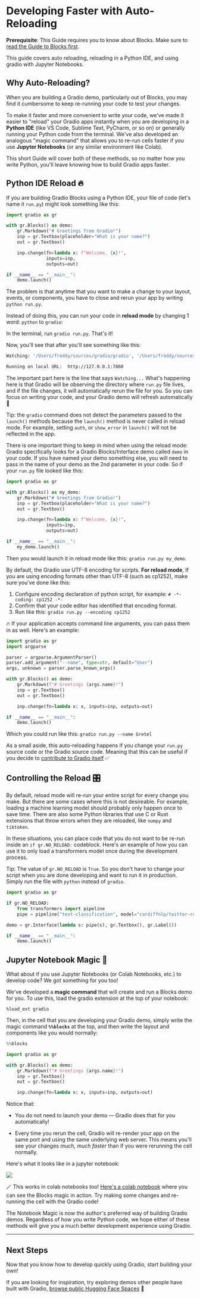 # Developing Faster with Auto-Reloading

**Prerequisite**: This Guide requires you to know about Blocks. Make sure to [read the Guide to Blocks first](https://gradio.app/blocks-and-event-listeners).

This guide covers auto reloading, reloading in a Python IDE, and using gradio with Jupyter Notebooks.

## Why Auto-Reloading?

When you are building a Gradio demo, particularly out of Blocks, you may find it cumbersome to keep re-running your code to test your changes.

To make it faster and more convenient to write your code, we've made it easier to "reload" your Gradio apps instantly when you are developing in a **Python IDE** (like VS Code, Sublime Text, PyCharm, or so on) or generally running your Python code from the terminal. We've also developed an analogous "magic command" that allows you to re-run cells faster if you use **Jupyter Notebooks** (or any similar environment like Colab).

This short Guide will cover both of these methods, so no matter how you write Python, you'll leave knowing how to build Gradio apps faster.

## Python IDE Reload 🔥

If you are building Gradio Blocks using a Python IDE, your file of code (let's name it `run.py`) might look something like this:

```python
import gradio as gr

with gr.Blocks() as demo:
    gr.Markdown("# Greetings from Gradio!")
    inp = gr.Textbox(placeholder="What is your name?")
    out = gr.Textbox()

    inp.change(fn=lambda x: f"Welcome, {x}!",
               inputs=inp,
               outputs=out)

if __name__ == "__main__":
    demo.launch()
```

The problem is that anytime that you want to make a change to your layout, events, or components, you have to close and rerun your app by writing `python run.py`.

Instead of doing this, you can run your code in **reload mode** by changing 1 word: `python` to `gradio`:

In the terminal, run `gradio run.py`. That's it!

Now, you'll see that after you'll see something like this:

```bash
Watching: '/Users/freddy/sources/gradio/gradio', '/Users/freddy/sources/gradio/demo/'

Running on local URL:  http://127.0.0.1:7860
```

The important part here is the line that says `Watching...` What's happening here is that Gradio will be observing the directory where `run.py` file lives, and if the file changes, it will automatically rerun the file for you. So you can focus on writing your code, and your Gradio demo will refresh automatically 🥳

Tip: the `gradio` command does not detect the parameters passed to the `launch()` methods because the `launch()` method is never called in reload mode. For example, setting `auth`, or `show_error` in `launch()` will not be reflected in the app.

There is one important thing to keep in mind when using the reload mode: Gradio specifically looks for a Gradio Blocks/Interface demo called `demo` in your code. If you have named your demo something else, you will need to pass in the name of your demo as the 2nd parameter in your code. So if your `run.py` file looked like this:

```python
import gradio as gr

with gr.Blocks() as my_demo:
    gr.Markdown("# Greetings from Gradio!")
    inp = gr.Textbox(placeholder="What is your name?")
    out = gr.Textbox()

    inp.change(fn=lambda x: f"Welcome, {x}!",
               inputs=inp,
               outputs=out)

if __name__ == "__main__":
    my_demo.launch()
```

Then you would launch it in reload mode like this: `gradio run.py my_demo`.

By default, the Gradio use UTF-8 encoding for scripts. **For reload mode**, If you are using encoding formats other than UTF-8 (such as cp1252), make sure you've done like this:

1. Configure encoding declaration of python script, for example: `# -*- coding: cp1252 -*-`
2. Confirm that your code editor has identified that encoding format. 
3. Run like this: `gradio run.py --encoding cp1252`

🔥 If your application accepts command line arguments, you can pass them in as well. Here's an example:

```python
import gradio as gr
import argparse

parser = argparse.ArgumentParser()
parser.add_argument("--name", type=str, default="User")
args, unknown = parser.parse_known_args()

with gr.Blocks() as demo:
    gr.Markdown(f"# Greetings {args.name}!")
    inp = gr.Textbox()
    out = gr.Textbox()

    inp.change(fn=lambda x: x, inputs=inp, outputs=out)

if __name__ == "__main__":
    demo.launch()
```

Which you could run like this: `gradio run.py --name Gretel`

As a small aside, this auto-reloading happens if you change your `run.py` source code or the Gradio source code. Meaning that this can be useful if you decide to [contribute to Gradio itself](https://github.com/gradio-app/gradio/blob/main/CONTRIBUTING.md) ✅


## Controlling the Reload 🎛️

By default, reload mode will re-run your entire script for every change you make.
But there are some cases where this is not desireable.
For example, loading a machine learning model should probably only happen once to save time. There are also some Python libraries that use C or Rust extensions that throw errors when they are reloaded, like `numpy` and `tiktoken`.

In these situations, you can place code that you do not want to be re-run inside an `if gr.NO_RELOAD:`  codeblock. Here's an example of how you can use it to only load a transformers model once during the development process.

Tip: The value of `gr.NO_RELOAD` is `True`. So you don't have to change your script when you are done developing and want to run it in production. Simply run the file with `python` instead of `gradio`.

```python
import gradio as gr

if gr.NO_RELOAD:
	from transformers import pipeline
	pipe = pipeline("text-classification", model="cardiffnlp/twitter-roberta-base-sentiment-latest")

demo = gr.Interface(lambda s: pipe(s), gr.Textbox(), gr.Label())

if __name__ == "__main__":
    demo.launch()
```


## Jupyter Notebook Magic 🔮

What about if you use Jupyter Notebooks (or Colab Notebooks, etc.) to develop code? We got something for you too!

We've developed a **magic command** that will create and run a Blocks demo for you. To use this, load the gradio extension at the top of your notebook:

`%load_ext gradio`

Then, in the cell that you are developing your Gradio demo, simply write the magic command **`%%blocks`** at the top, and then write the layout and components like you would normally:

```py
%%blocks

import gradio as gr

with gr.Blocks() as demo:
    gr.Markdown(f"# Greetings {args.name}!")
    inp = gr.Textbox()
    out = gr.Textbox()

    inp.change(fn=lambda x: x, inputs=inp, outputs=out)
```

Notice that:

- You do not need to launch your demo — Gradio does that for you automatically!

- Every time you rerun the cell, Gradio will re-render your app on the same port and using the same underlying web server. This means you'll see your changes _much, much faster_ than if you were rerunning the cell normally.

Here's what it looks like in a jupyter notebook:

![](https://gradio-builds.s3.amazonaws.com/demo-files/jupyter_reload.gif)

🪄 This works in colab notebooks too! [Here's a colab notebook](https://colab.research.google.com/drive/1zAuWoiTIb3O2oitbtVb2_ekv1K6ggtC1?usp=sharing) where you can see the Blocks magic in action. Try making some changes and re-running the cell with the Gradio code!

The Notebook Magic is now the author's preferred way of building Gradio demos. Regardless of how you write Python code, we hope either of these methods will give you a much better development experience using Gradio.

---

## Next Steps

Now that you know how to develop quickly using Gradio, start building your own!

If you are looking for inspiration, try exploring demos other people have built with Gradio, [browse public Hugging Face Spaces](http://hf.space/) 🤗
